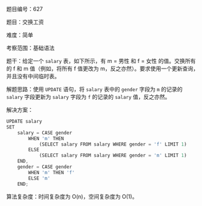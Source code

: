 题目编号：627

题目：交换工资

难度：简单

考察范围：基础语法

题干：给定一个 `salary` 表，如下所示，有 m = 男性 和 f = 女性 的值。交换所有的 f 和 m 值（例如，将所有 f 值更改为 m，反之亦然）。要求使用一个更新查询，并且没有中间临时表。

解题思路：使用 `UPDATE` 语句，将 `salary` 表中的 `gender` 字段为 `m` 的记录的 `salary` 字段更新为 `salary` 字段为 `f` 的记录的 `salary` 值，反之亦然。

解决方案：

```rust
UPDATE salary
SET
    salary = CASE gender
        WHEN 'm' THEN
            (SELECT salary FROM salary WHERE gender = 'f' LIMIT 1)
        ELSE
            (SELECT salary FROM salary WHERE gender = 'm' LIMIT 1)
    END,
    gender = CASE gender
        WHEN 'm' THEN 'f'
        ELSE 'm'
    END;
```

算法复杂度：时间复杂度为 O(n)，空间复杂度为 O(1)。